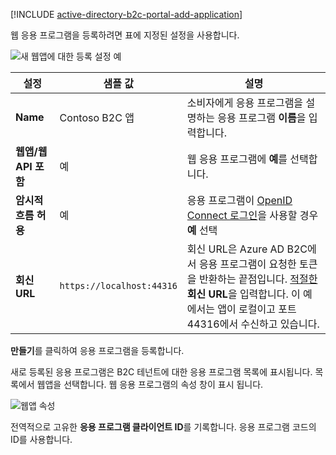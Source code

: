 [!INCLUDE [active-directory-b2c-portal-add-application](active-directory-b2c-portal-add-application.md)]

웹 응용 프로그램을 등록하려면 표에 지정된 설정을 사용합니다.

![새 웹앱에 대한 등록 설정 예](./media/active-directory-b2c-register-web-app/b2c-new-app-settings.png)

| 설정      | 샘플 값  | 설명                                        |
| ------------ | ------- | -------------------------------------------------- |
| **Name** | Contoso B2C 앱 | 소비자에게 응용 프로그램을 설명하는 응용 프로그램 **이름**을 입력합니다. | 
| **웹앱/웹 API 포함** | 예 | 웹 응용 프로그램에 **예**를 선택합니다. |
| **암시적 흐름 허용** | 예 | 응용 프로그램이 [OpenID Connect 로그인](../articles/active-directory-b2c/active-directory-b2c-reference-oidc.md)을 사용할 경우 **예** 선택 |
| **회신 URL** | `https://localhost:44316` | 회신 URL은 Azure AD B2C에서 응용 프로그램이 요청한 토큰을 반환하는 끝점입니다. [적절한](../articles/active-directory-b2c/active-directory-b2c-app-registration.md#choosing-a-web-app-or-api-reply-url) **회신 URL**을 입력합니다. 이 예에서는 앱이 로컬이고 포트 44316에서 수신하고 있습니다. |

**만들기**를 클릭하여 응용 프로그램을 등록합니다.

새로 등록된 응용 프로그램은 B2C 테넌트에 대한 응용 프로그램 목록에 표시됩니다. 목록에서 웹앱을 선택합니다. 웹 응용 프로그램의 속성 창이 표시 됩니다.

![웹앱 속성](./media/active-directory-b2c-register-web-app/b2c-web-app-properties.png)

전역적으로 고유한 **응용 프로그램 클라이언트 ID**를 기록합니다. 응용 프로그램 코드의 ID를 사용합니다.